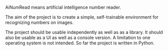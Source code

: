 AiNumRead means artificial intelligence number reader.

The aim of the project is to create a simple, self-trainable environment for recognizing numbers on images.

The project should be usable independently as well as as a library. It should also be usable as a UI as well as a console version. A limitation to one operating system is not intended. So far the project is written in Python.
